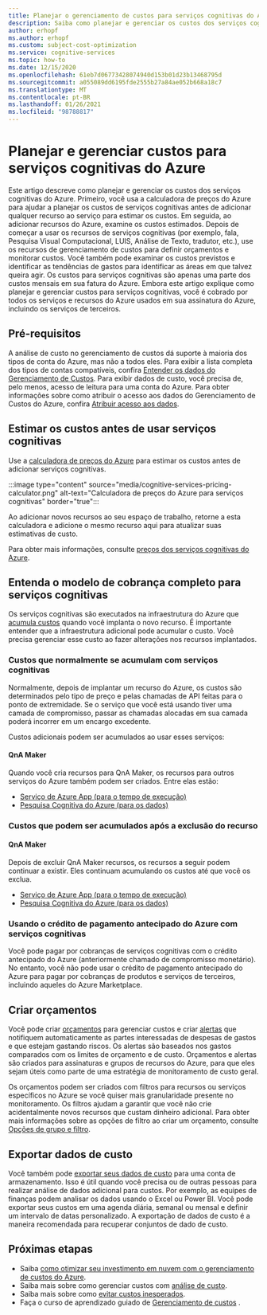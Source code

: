 ```yaml
---
title: Planejar o gerenciamento de custos para serviços cognitivas do Azure
description: Saiba como planejar e gerenciar os custos dos serviços cognitivas do Azure usando a análise de custo no portal do Azure.
author: erhopf
ms.author: erhopf
ms.custom: subject-cost-optimization
ms.service: cognitive-services
ms.topic: how-to
ms.date: 12/15/2020
ms.openlocfilehash: 61eb7d06773428074940d153b01d23b13468795d
ms.sourcegitcommit: a055089dd6195fde2555b27a84ae052b668a18c7
ms.translationtype: MT
ms.contentlocale: pt-BR
ms.lasthandoff: 01/26/2021
ms.locfileid: "98788817"
---
```

# <a name="plan-and-manage-costs-for-azure-cognitive-services"></a>Planejar e gerenciar custos para serviços cognitivas do Azure

Este artigo descreve como planejar e gerenciar os custos dos serviços cognitivas do Azure. Primeiro, você usa a calculadora de preços do Azure para ajudar a planejar os custos de serviços cognitivas antes de adicionar qualquer recurso ao serviço para estimar os custos. Em seguida, ao adicionar recursos do Azure, examine os custos estimados. Depois de começar a usar os recursos de serviços cognitivas (por exemplo, fala, Pesquisa Visual Computacional, LUIS, Análise de Texto, tradutor, etc.), use os recursos de gerenciamento de custos para definir orçamentos e monitorar custos. Você também pode examinar os custos previstos e identificar as tendências de gastos para identificar as áreas em que talvez queira agir. Os custos para serviços cognitivas são apenas uma parte dos custos mensais em sua fatura do Azure. Embora este artigo explique como planejar e gerenciar custos para serviços cognitivas, você é cobrado por todos os serviços e recursos do Azure usados em sua assinatura do Azure, incluindo os serviços de terceiros.

## <a name="prerequisites"></a>Pré-requisitos

A análise de custo no gerenciamento de custos dá suporte à maioria dos tipos de conta do Azure, mas não a todos eles. Para exibir a lista completa dos tipos de contas compatíveis, confira [Entender os dados do Gerenciamento de Custos](../cost-management-billing/costs/understand-cost-mgt-data.md?WT.mc_id=costmanagementcontent_docsacmhorizontal_-inproduct-learn). Para exibir dados de custo, você precisa de, pelo menos, acesso de leitura para uma conta do Azure. Para obter informações sobre como atribuir o acesso aos dados do Gerenciamento de Custos do Azure, confira [Atribuir acesso aos dados](../cost-management-billing/costs/assign-access-acm-data.md?WT.mc_id=costmanagementcontent_docsacmhorizontal_-inproduct-learn).

<!--Note for Azure service writer: If you have other prerequisites for your service, insert them here -->

## <a name="estimate-costs-before-using-cognitive-services"></a>Estimar os custos antes de usar serviços cognitivas

Use a [calculadora de preços do Azure](https://azure.microsoft.com/pricing/calculator/) para estimar os custos antes de adicionar serviços cognitivas.

:::image type="content" source="media/cognitive-services-pricing-calculator.png" alt-text="Calculadora de preços do Azure para serviços cognitivas" border="true":::

Ao adicionar novos recursos ao seu espaço de trabalho, retorne a esta calculadora e adicione o mesmo recurso aqui para atualizar suas estimativas de custo.

Para obter mais informações, consulte [preços dos serviços cognitivas do Azure](https://azure.microsoft.com/pricing/details/cognitive-services/).

## <a name="understand-the-full-billing-model-for-cognitive-services"></a>Entenda o modelo de cobrança completo para serviços cognitivas

Os serviços cognitivas são executados na infraestrutura do Azure que [acumula custos](https://azure.microsoft.com/pricing/details/cognitive-services/) quando você implanta o novo recurso. É importante entender que a infraestrutura adicional pode acumular o custo. Você precisa gerenciar esse custo ao fazer alterações nos recursos implantados. 

### <a name="costs-that-typically-accrue-with-cognitive-services"></a>Custos que normalmente se acumulam com serviços cognitivas

Normalmente, depois de implantar um recurso do Azure, os custos são determinados pelo tipo de preço e pelas chamadas de API feitas para o ponto de extremidade. Se o serviço que você está usando tiver uma camada de compromisso, passar as chamadas alocadas em sua camada poderá incorrer em um encargo excedente.

Custos adicionais podem ser acumulados ao usar esses serviços:

#### <a name="qna-maker"></a>QnA Maker

Quando você cria recursos para QnA Maker, os recursos para outros serviços do Azure também podem ser criados. Entre elas estão:

- [Serviço de Azure App (para o tempo de execução)](https://azure.microsoft.com/pricing/details/app-service/)
- [Pesquisa Cognitiva do Azure (para os dados)](https://azure.microsoft.com/pricing/details/search/)
 
### <a name="costs-that-might-accrue-after-resource-deletion"></a>Custos que podem ser acumulados após a exclusão do recurso

#### <a name="qna-maker"></a>QnA Maker

Depois de excluir QnA Maker recursos, os recursos a seguir podem continuar a existir. Eles continuam acumulando os custos até que você os exclua.

- [Serviço de Azure App (para o tempo de execução)](https://azure.microsoft.com/pricing/details/app-service/)
- [Pesquisa Cognitiva do Azure (para os dados)](https://azure.microsoft.com/pricing/details/search/)

### <a name="using-azure-prepayment-credit-with-cognitive-services"></a>Usando o crédito de pagamento antecipado do Azure com serviços cognitivas

Você pode pagar por cobranças de serviços cognitivas com o crédito antecipado do Azure (anteriormente chamado de compromisso monetário). No entanto, você não pode usar o crédito de pagamento antecipado do Azure para pagar por cobranças de produtos e serviços de terceiros, incluindo aqueles do Azure Marketplace.

## <a name="create-budgets"></a>Criar orçamentos

Você pode criar [orçamentos](../cost-management-billing/costs/tutorial-acm-create-budgets.md?WT.mc_id=costmanagementcontent_docsacmhorizontal_-inproduct-learn) para gerenciar custos e criar [alertas](../cost-management-billing/costs/cost-mgt-alerts-monitor-usage-spending.md?WT.mc_id=costmanagementcontent_docsacmhorizontal_-inproduct-learn) que notifiquem automaticamente as partes interessadas de despesas de gastos e que estejam gastando riscos. Os alertas são baseados nos gastos comparados com os limites de orçamento e de custo. Orçamentos e alertas são criados para assinaturas e grupos de recursos do Azure, para que eles sejam úteis como parte de uma estratégia de monitoramento de custo geral. 

Os orçamentos podem ser criados com filtros para recursos ou serviços específicos no Azure se você quiser mais granularidade presente no monitoramento. Os filtros ajudam a garantir que você não crie acidentalmente novos recursos que custam dinheiro adicional. Para obter mais informações sobre as opções de filtro ao criar um orçamento, consulte [Opções de grupo e filtro](../cost-management-billing/costs/group-filter.md?WT.mc_id=costmanagementcontent_docsacmhorizontal_-inproduct-learn).

## <a name="export-cost-data"></a>Exportar dados de custo

Você também pode [exportar seus dados de custo](../cost-management-billing/costs/tutorial-export-acm-data.md?WT.mc_id=costmanagementcontent_docsacmhorizontal_-inproduct-learn) para uma conta de armazenamento. Isso é útil quando você precisa ou de outras pessoas para realizar análise de dados adicional para custos. Por exemplo, as equipes de finanças podem analisar os dados usando o Excel ou Power BI. Você pode exportar seus custos em uma agenda diária, semanal ou mensal e definir um intervalo de datas personalizado. A exportação de dados de custo é a maneira recomendada para recuperar conjuntos de dado de custo.

<!--
## Other ways to manage and reduce costs for Cognitive Services

Work with Dean to complete this section in 2021.

-->

## <a name="next-steps"></a>Próximas etapas

- Saiba [como otimizar seu investimento em nuvem com o gerenciamento de custos do Azure](../cost-management-billing/costs/cost-mgt-best-practices.md?WT.mc_id=costmanagementcontent_docsacmhorizontal_-inproduct-learn).
- Saiba mais sobre como gerenciar custos com [análise de custo](../cost-management-billing/costs/quick-acm-cost-analysis.md?WT.mc_id=costmanagementcontent_docsacmhorizontal_-inproduct-learn).
- Saiba mais sobre como [evitar custos inesperados](../cost-management-billing/cost-management-billing-overview.md?WT.mc_id=costmanagementcontent_docsacmhorizontal_-inproduct-learn).
- Faça o curso de aprendizado guiado de [Gerenciamento de custos](/learn/paths/control-spending-manage-bills?WT.mc_id=costmanagementcontent_docsacmhorizontal_-inproduct-learn) .